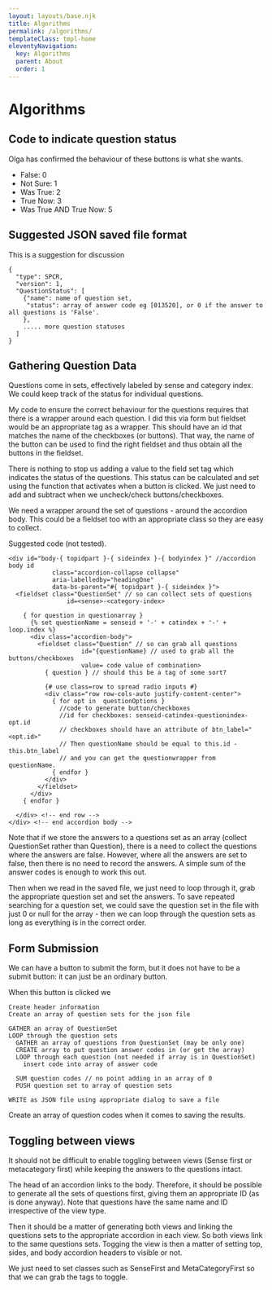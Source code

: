 ```yaml
---
layout: layouts/base.njk
title: Algorithms
permalink: /algorithms/
templateClass: tmpl-home
eleventyNavigation:
  key: Algorithms
  parent: About
  order: 1
---
```

# Algorithms
## Code to indicate question status
Olga has confirmed the behaviour of these buttons is what she wants.
- False: 0
- Not Sure: 1
- Was True: 2
- True Now: 3
- Was True AND True Now: 5

## Suggested JSON saved file format
This is a suggestion for discussion

```
{
  "type": SPCR,
  "version": 1,
  "QuestionStatus": [
    {"name": name of question set,
     "status": array of answer code eg [013520], or 0 if the answer to all questions is 'False'.
    },
    ..... more question statuses
  ]
}
```

## Gathering Question Data
Questions come in sets, effectively labeled by sense and category index. We could keep track of the status for individual questions.

My code to ensure the correct behaviour for the questions requires that there is a wrapper around each question. I did this via form but fieldset would be an appropriate tag as a wrapper. This should have an id that matches the name of the checkboxes (or buttons). That way, the name of the button can be used to find the right fieldset and thus obtain all the buttons in the fieldset.

There is nothing to stop us adding a value to the field set tag which indicates the status of the questions. This status can be calculated and set using the function that activates when a button is clicked. We just need to add and subtract when we uncheck/check buttons/checkboxes.

We need a wrapper around the set of questions - around the accordion body. This could be a fieldset too with an appropriate class so they are easy to collect.

Suggested code (not tested). 

```
<div id="body-{ topidpart }-{ sideindex }-{ bodyindex }" //accordion body id
            class="accordion-collapse collapse" 
            aria-labelledby="headingOne"
            data-bs-parent="#{ topidpart }-{ sideindex }">
  <fieldset class="QuestionSet" // so can collect sets of questions
                id=<sense>-<category-index> 

    { for question in questionarray }
      {% set questionName = senseid + '-' + catindex + '-' + loop.index %}
      <div class="accordion-body">
        <fieldset class="Question" // so can grab all questions
                    id="{questionName} // used to grab all the buttons/checkboxes
                    value= code value of combination>
          { question } // should this be a tag of some sort?

          {# use class=row to spread radio inputs #}
          <div class="row row-cols-auto justify-content-center">
            { for opt in  questionOptions }
              //code to generate button/checkboxes 
              //id for checkboxes: senseid-catindex-questionindex-opt.id
              // checkboxes should have an attribute of btn_label=" <opt.id>"
              // Then questionName should be equal to this.id - this.btn_label
              // and you can get the questionwrapper from questionName.
            { endfor }
          </div>
        </fieldset>
      </div>
    { endfor }

  </div> <!-- end row -->
</div> <!-- end accordion body -->
```

Note that if we store the answers to a questions set as an array (collect QuestionSet rather than Question), there is a need to collect the questions where the answers are false. However, where all the answers are set to false, then there is no need to record the answers. A simple sum of the answer codes is enough to work this out. 

Then when we read in the saved file, we just need to loop through it, grab the appropriate question set and set the answers. To save repeated searching for a question set, we could save the question set in the file with just 0 or null for the array - then we can loop through the question sets as long as everything is in the correct order.

## Form Submission
We can have a button to submit the form, but it does not have to be a submit button: it can just be an ordinary button.

When this button is clicked we 
```
Create header information
Create an array of question sets for the json file

GATHER an array of QuestionSet
LOOP through the question sets
  GATHER an array of questions from QuestionSet (may be only one)
  CREATE array to put question answer codes in (or get the array)
  LOOP through each question (not needed if array is in QuestionSet)
    insert code into array of answer code
  
  SUM question codes // no point adding in an array of 0
  PUSH question set to array of question sets

WRITE as JSON file using appropriate dialog to save a file
```

Create an array of question codes when it comes to saving the results.



## Toggling between views
It should not be difficult to enable toggling between views (Sense first or metacategory first) while keeping the answers to the questions intact.

The head of an accordion links to the body. Therefore, it should be possible to generate all the sets of questions first, giving them an appropriate ID (as is done anyway). Note that questions have the same name and ID irrespective of the view type.

Then it should be a matter of generating both views and linking the questions sets to the appropriate accordion in each view. So both views link to the same questions sets. Togging the view is then a matter of setting top, sides, and body accordion headers to visible or not.

We just need to set classes such as SenseFirst and MetaCategoryFirst so that we can grab the tags to toggle.

